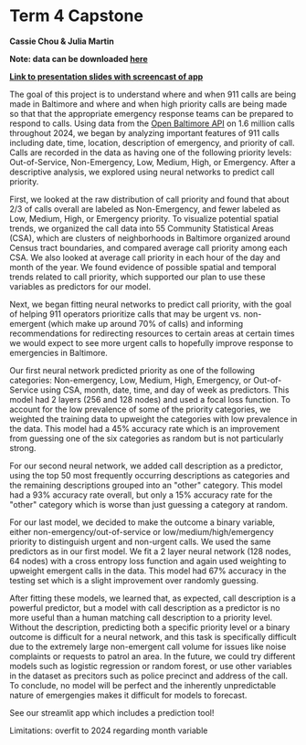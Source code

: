 # Term 4 Capstone 
**Cassie Chou & Julia Martin**

**Note: data can be downloaded [here](https://bmore-open-data-baltimore.hub.arcgis.com/datasets/911-calls-for-service-2024-1/explore)**  

**[Link to presentation slides with screencast of app](https://docs.google.com/presentation/d/1ivnFPWpoD4gnpIj2G3Phzb8QEnDSExPduENvzyIbsMg/edit#slide=id.g354ba850da6_0_1882)**

The goal of this project is to understand where and when 911 calls are being made in Baltimore and where and when high priority calls are being made so that that the appropriate emergency response teams can be prepared to respond to calls. Using data from the [Open Baltimore API](https://bmore-open-data-baltimore.hub.arcgis.com/datasets/911-calls-for-service-2024-1/explore) on 1.6 million calls throughout 2024, we began by analyzing important features of 911 calls including date, time, location, description of emergency, and priority of call. Calls are recorded in the data as having one of the following priority levels: Out-of-Service, Non-Emergency, Low, Medium, High, or Emergency. After a descriptive analysis, we explored using neural networks to predict call priority.

First, we looked at the raw distribution of call priority and found that about 2/3 of calls overall are labeled as Non-Emergency, and fewer labeled as Low, Medium, High, or Emergency priority. To visualize potential spatial trends, we organized the call data into 55 Community Statistical Areas (CSA), which are clusters of neighborhoods in Baltimore organized around Census tract boundaries, and compared average call priority among each CSA. We also looked at average call priority in each hour of the day and month of the year. We found evidence of possible spatial and temporal trends related to call priority, which supported our plan to use these variables as predictors for our model. 

Next, we began fitting neural networks to predict call priority, with the goal of helping 911 operators prioritize calls that may be urgent vs. non-emergent (which make up around 70% of calls) and informing recommendations for redirecting resources to certain areas at certain times we would expect to see more urgent calls to hopefully improve response to emergencies in Baltimore. 

Our first neural network predicted priority as one of the following categories: Non-emergency, Low, Medium, High, Emergency, or Out-of-Service using CSA, month, date, time, and day of week as predictors. This model had 2 layers (256 and 128 nodes) and used a focal loss function. To account for the low prevalence of some of the priority categories, we weighted the training data to upweight the categories with low prevalence in the data. This model had a 45% accuracy rate which is an improvement from guessing one of the six categories as random but is not particularly strong. 

For our second neural network, we added call description as a predictor, using the top 50 most frequently occurring descriptions as categories and the remaining descriptions grouped into an "other" category. This model had a 93% accuracy rate overall, but only a 15% accuracy rate for the "other" category which is worse than just guessing a category at random. 

For our last model, we decided to make the outcome a binary variable, either non-emergency/out-of-service or low/medium/high/emergency priority to distinguish urgent and non-urgent calls. We used the same predictors as in our first model. We fit a 2 layer neural network (128 nodes, 64 nodes) with a cross entropy loss function and again used weighting to upweight emergent calls in the data. This model had 67% accuracy in the testing set which is a slight improvement over randomly guessing.

After fitting these models, we learned that, as expected, call description is a powerful predictor, but a model with call description as a predictor is no more useful than a human matching call description to a priority level. Without the description, predicting both a specific priority level or a binary outcome is difficult for a neural network, and this task is specifically difficult due to the extremely large non-emergent call volume for issues like noise complaints or requests to patrol an area. In the future, we could try different models such as logistic regression or random forest, or use other variables in the dataset as precitors such as police precinct and address of the call. To conclude, no model will be perfect and the inherently unpredictable nature of emergengies makes it difficult for models to forecast. 

See our streamlit app which includes a prediction tool!





Limitations: overfit to 2024 regarding month variable
